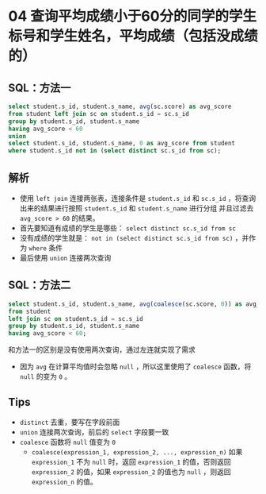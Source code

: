 # 04 查询平均成绩小于60分的同学的学生标号和学生姓名，平均成绩（包括没成绩的）

## SQL：方法一

```sql
select student.s_id, student.s_name, avg(sc.score) as avg_score
from student left join sc on student.s_id = sc.s_id
group by student.s_id, student.s_name
having avg_score < 60
union
select student.s_id, student.s_name, 0 as avg_score from student 
where student.s_id not in (select distinct sc.s_id from sc);
```

## 解析

- 使用 `left join` 连接两张表，连接条件是 `student.s_id` 和 `sc.s_id` ，将查询出来的结果进行按照 `student.s_id` 和 `student.s_name` 进行分组 并且过滤去 `avg_score > 60` 的结果。
- 首先要知道有成绩的学生是哪些： `select distinct sc.s_id from sc`
- 没有成绩的学生就是： `not in (select distinct sc.s_id from sc)` ，并作为 `where` 条件
- 最后使用 `union` 连接两次查询

## SQL：方法二

```sql
select student.s_id, student.s_name, avg(coalesce(sc.score, 0)) as avg_score 
from student
left join sc on student.s_id = sc.s_id 
group by student.s_id, student.s_name 
having avg_score < 60;
```

和方法一的区别是没有使用两次查询，通过左连就实现了需求

- 因为 `avg` 在计算平均值时会忽略 `null` ，所以这里使用了 `coalesce` 函数，将 `null` 的变为 `0` 。

## Tips

- `distinct` 去重，要写在字段前面
- `union` 连接两次查询，前后的 `select` 字段要一致
- `coalesce` 函数将 `null` 值变为 `0`
    - `coalesce(expression_1, expression_2, ..., expression_n)` 如果 `expression_1` 不为 `null` 时，返回 `expression_1` 的值，否则返回 `expression_2` 的值，如果 `expression_2` 的值也为 `null` ，则返回 `expression_n` 的值。